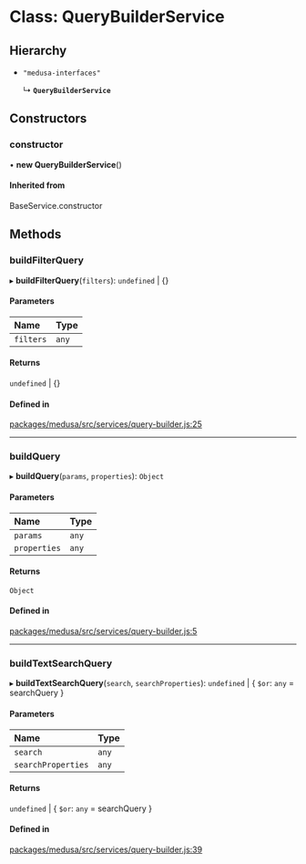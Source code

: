 # Class: QueryBuilderService

## Hierarchy

- `"medusa-interfaces"`

  ↳ **`QueryBuilderService`**

## Constructors

### constructor

• **new QueryBuilderService**()

#### Inherited from

BaseService.constructor

## Methods

### buildFilterQuery

▸ **buildFilterQuery**(`filters`): `undefined` \| {}

#### Parameters

| Name | Type |
| :------ | :------ |
| `filters` | `any` |

#### Returns

`undefined` \| {}

#### Defined in

[packages/medusa/src/services/query-builder.js:25](https://github.com/medusajs/medusa/blob/f7a63f178/packages/medusa/src/services/query-builder.js#L25)

___

### buildQuery

▸ **buildQuery**(`params`, `properties`): `Object`

#### Parameters

| Name | Type |
| :------ | :------ |
| `params` | `any` |
| `properties` | `any` |

#### Returns

`Object`

#### Defined in

[packages/medusa/src/services/query-builder.js:5](https://github.com/medusajs/medusa/blob/f7a63f178/packages/medusa/src/services/query-builder.js#L5)

___

### buildTextSearchQuery

▸ **buildTextSearchQuery**(`search`, `searchProperties`): `undefined` \| { `$or`: `any` = searchQuery }

#### Parameters

| Name | Type |
| :------ | :------ |
| `search` | `any` |
| `searchProperties` | `any` |

#### Returns

`undefined` \| { `$or`: `any` = searchQuery }

#### Defined in

[packages/medusa/src/services/query-builder.js:39](https://github.com/medusajs/medusa/blob/f7a63f178/packages/medusa/src/services/query-builder.js#L39)
